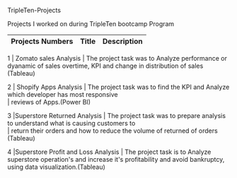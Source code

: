 TripleTen-Projects


Projects I worked on during TripleTen bootcamp Program


Projects Numbers     | Title                             |    Description
-------------------  |---------------------------------- |---------------------
                     
1						          |	Zomato sales Analysis		         | 	The project task was to Analyze performance or dyanamic of sales overtime, KPI and change in distribution of sales (Tableau) 
                                                        




2					   	       |	Shopify Apps Analysis		          |  The project task was to find the KPI and Analyze which developer has most responsive    
                                                          |  reviews of Apps.(Power BI)





3						        |Superstore Returned Analysis	          | The project task was to prepare analysis to understand what is causing customers to  
                                                            |   return their orders and how to reduce the volume of returned of orders (Tableau)									


                                                       
4                  |Superstore Profit and Loss Analysis     | The project task is to Analyze superstore operation's and increase it's profitability and avoid bankruptcy, using data 
                                                             visualization.(Tableau)
